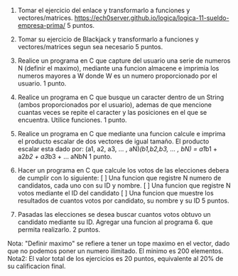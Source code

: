

1. Tomar el ejercicio del enlace y transformarlo a funciones y vectores/matrices.
https://ech0server.github.io/logica/logica-11-sueldo-empresa-prima/
5 puntos.

2. Tomar su ejercicio de Blackjack y transformarlo a funciones y vectores/matrices segun sea necesario
5 puntos.

3. Realice un programa en C que capture del usuario una serie de numeros N (definir el maximo), mediante una funcion almacene e imprimia los numeros mayores a W donde W es un numero proporcionado por el usuario.
1 punto.

4. Realice un programa en C que busque un caracter dentro de un String (ambos proporcionados por el usuario), ademas de que mencione cuantas veces se repite el caracter y las posiciones en el que se encuentra. Utilice funciones.
1 punto.

5. Realice un programa en C que mediante una funcion calcule e imprima el producto escalar de dos vectores de igual tamaño. El producto escalar esta dado por: (a1, a2, a3, ... , aN)*(b1,b2,b3, ... , bN) = a1*b1 + a2*b2 + a3*b3 + ... aNbN
1 punto.

6. Hacer un programa en C que calcule los votos de las elecciones debera de cumplir con lo siguiente: 
[ ] Una funcion que registre N numero de candidatos, cada uno con su ID y nombre.
[ ] Una funcion que registre N votos mediante el ID del candidato
[ ] Una funcion que muestre los resultados de cuantos votos por candidato, su nombre y su ID
5 puntos.

7. Pasadas las elecciones se desea buscar cuantos votos obtuvo un candidato mediante su ID. Agregar una funcion al programa 6. que permita realizarlo.
2 puntos.

Nota: "Definir maximo" se refiere a tener un tope maximo en el vector, dado que no podemos poner un numero ilimitado. El minimo es 200 elementos.
Nota2: El valor total de los ejercicios es 20 puntos, equivalente al 20% de su calificacion final.